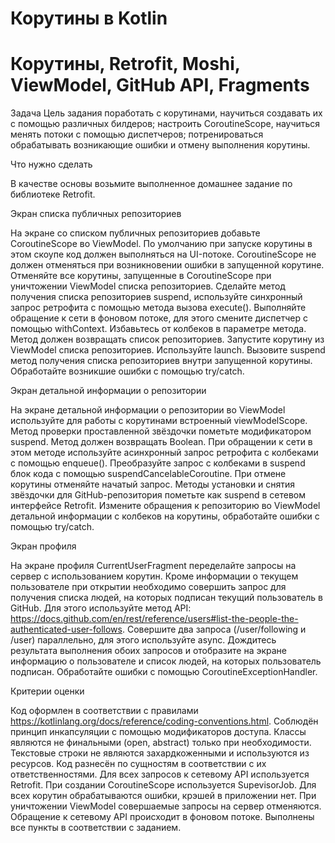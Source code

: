 # Корутины в Kotlin
# Корутины, Retrofit, Moshi, ViewModel, GitHub API, Fragments

Задача
Цель задания
поработать с корутинами, научиться создавать их с помощью различных билдеров;
настроить CoroutineScope, научиться менять потоки с помощью диспетчеров;
потренироваться обрабатывать возникающие ошибки и отмену выполнения корутины.

Что нужно сделать

В качестве основы возьмите выполненное домашнее задание по библиотеке Retrofit.

Экран списка публичных репозиториев

На экране со списком публичных репозиториев добавьте CoroutineScope во ViewModel. По умолчанию при запуске корутины в этом скоупе код должен выполняться на UI-потоке.
CoroutineScope не должен отменяться при возникновении ошибки в запущенной корутине.
Отменяйте все корутины, запущенные в CoroutineScope при уничтожении ViewModel списка репозиториев.
Сделайте метод получения списка репозиториев suspend, используйте синхронный запрос ретрофита с помощью метода вызова execute(). Выполняйте обращение к сети в фоновом потоке, для этого смените диспетчер с помощью withContext. Избавьтесь от колбеков в параметре метода. Метод должен возвращать список репозиториев.
Запустите корутину из ViewModel списка репозиториев. Используйте launch. Вызовите suspend метод получения списка репозиториев внутри запущенной корутины.
Обработайте возникшие ошибки с помощью try/catch.

Экран детальной информации о репозитории

На экране детальной информации о репозитории во ViewModel используйте для работы с корутинами встроенный viewModelScope.
Метод проверки проставленной звёздочки пометьте модификатором suspend. Метод должен возвращать Boolean. При обращении к сети в этом методе используйте асинхронный запрос ретрофита с колбеками с помощью enqueue(). Преобразуйте запрос с колбеками в suspend блок кода с помощью suspendCancelableCoroutine. При отмене корутины отменяйте начатый запрос.
Методы установки и снятия звёздочки для GitHub-репозитория пометьте как suspend в сетевом интерфейсе Retrofit.
Измените обращения к репозиторию во ViewModel детальной информации с колбеков на корутины, обработайте ошибки с помощью try/catch.

Экран профиля

На экране профиля CurrentUserFragment переделайте запросы на сервер с использованием корутин.
Кроме информации о текущем пользователе при открытии необходимо совершить запрос для получения списка людей, на которых подписан текущий пользователь в GitHub. Для этого используйте метод API: https://docs.github.com/en/rest/reference/users#list-the-people-the-authenticated-user-follows.
Совершите два запроса (/user/following и /user) параллельно, для этого используйте async. Дождитесь результата выполнения обоих запросов и отобразите на экране информацию о пользователе и список людей, на которых пользователь подписан.
Обработайте ошибки с помощью CoroutineExceptionHandler.

Критерии оценки

Код оформлен в соответствии с правилами https://kotlinlang.org/docs/reference/coding-conventions.html.
Соблюдён принцип инкапсуляции с помощью модификаторов доступа.
Классы являются не финальными (open, abstract) только при необходимости.
Текстовые строки не являются захардкоженными и используются из ресурсов.
Код разнесён по сущностям в соответствии с их ответственностями.
Для всех запросов к сетевому API используется Retrofit.
При создании CoroutineScope используется SupevisorJob.
Для всех корутин обрабатываются ошибки, крэшей в приложении нет.
При уничтожении ViewModel совершаемые запросы на сервер отменяются.
Обращение к сетевому API происходит в фоновом потоке.
Выполнены все пункты в соответствии с заданием.
